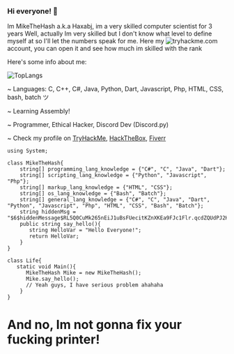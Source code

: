 ### Hi everyone! 👋
Im MikeTheHash a.k.a Haxabj, im a very skilled computer scientist for 3 years
Well, actually Im very skilled but I don't know what level to define myself at so I'll let the numbers speak for me.
Here my ![tryhackme.com](https://tryhackme.com/p/MikeTheHash) account, you can open it and see how much im skilled with the rank

Here's some info about me: 

![TopLangs](https://github-readme-stats.vercel.app/api/top-langs/?username=MikeTheHash&exclude_repo)

~ Languages: C, C++, C#, Java, Python, Dart, Javascript, Php, HTML, CSS, bash, batch ツ

~ Learning Assembly!

~ Programmer, Ethical Hacker, Discord Dev (Discord.py)

~ Check my profile on [TryHackMe](https://tryhackme.com/p/MikeTheHash), [HackTheBox](https://app.hackthebox.com/users/584106), [Fiverr](https://www.fiverr.com/haxabj?public_mode=true)

    using System;

    class MikeTheHash{
        string[] programming_lang_knowledge = {"C#", "C", "Java", "Dart"};
        string[] scripting_lang_knowledge = {"Python", "Javascript", "Php"};
        string[] markup_lang_knowledge = {"HTML", "CSS"};
        string[] os_lang_knowledge = {"Bash", "Batch"};
        string[] general_lang_knowledge = {"C#", "C", "Java", "Dart", "Python", "Javascript", "Php", "HTML", "CSS", "Bash", "Batch"};
        string hiddenMsg = "$6$hiddenMessage$RL5Q0CuMk265nEiJ1uBsFUecitKZnXKEa9FJc1Flr.qcdZQUdPJ2HUIgdyevJGDo4fJmqxnTyvkcr4HuFuLY0.";
        public string say_hello(){
           string HelloVar = "Hello Everyone!";
           return HelloVar;
        }
    }

    class Life{
       static void Main(){
          MikeTheHash Mike = new MikeTheHash();
          Mike.say_hello();
          // Yeah guys, I have serious problem ahahaha
        }
    }
# And no, Im not gonna fix your fucking printer! 

